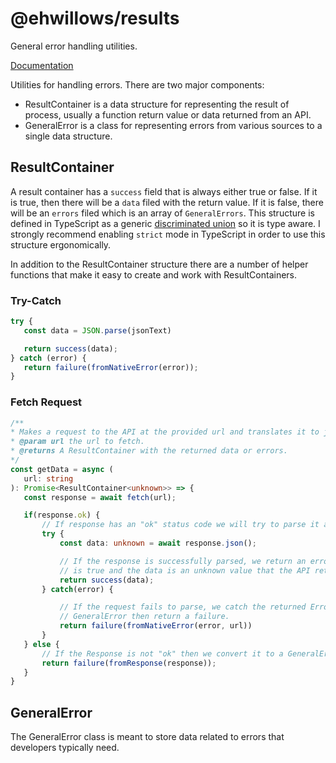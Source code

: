 # @ehwillows/results

General error handling utilities.

[Documentation](https://ehwillows.com/general-errors)

 Utilities for handling errors. There are two major components:

 - ResultContainer is a data structure for representing the result of process, usually a function return value or data returned from an API.
 - GeneralError is a class for representing errors from various sources to a single data structure.




 ## ResultContainer

 A result container has a `success` field that is always either true or false. If it is true, then there will be a `data` filed with the return value. If it is false, there will be an `errors` filed which is an array of `GeneralErrors`. This structure is defined in TypeScript as a generic [discriminated union](https://www.typescriptlang.org/docs/handbook/unions-and-intersections.html#discriminating-unions) so it is type aware. I strongly recommend enabling `strict` mode in TypeScript in order to use this structure ergonomically.

 In addition to the ResultContainer structure there are a number of helper functions that make it easy to create and work with ResultContainers.

 ### Try-Catch

 ```typescript
try {
    const data = JSON.parse(jsonText)

    return success(data);
} catch (error) {
    return failure(fromNativeError(error));
}
```

### Fetch Request
 ```typescript
/**
 * Makes a request to the API at the provided url and translates it to js data.
 * @param url the url to fetch.
 * @returns A ResultContainer with the returned data or errors.
 */
const getData = async (
    url: string
): Promise<ResultContainer<unknown>> => {
    const response = await fetch(url);

    if(response.ok) {
        // If response has an "ok" status code we will try to parse it as JSON.
        try {
            const data: unknown = await response.json();

            // If the response is successfully parsed, we return an error result who's `success` field
            // is true and the data is an unknown value that the API returned.
            return success(data);
        } catch(error) {

            // If the request fails to parse, we catch the returned Error and convert it to a
            // GeneralError then return a failure.
            return failure(fromNativeError(error, url))
        }
    } else {
        // If the Response is not "ok" then we convert it to a GeneralError and return the failure.
        return failure(fromResponse(response));
    }
}
```

 ## GeneralError

 The GeneralError class is meant to store data related to errors that developers typically need.